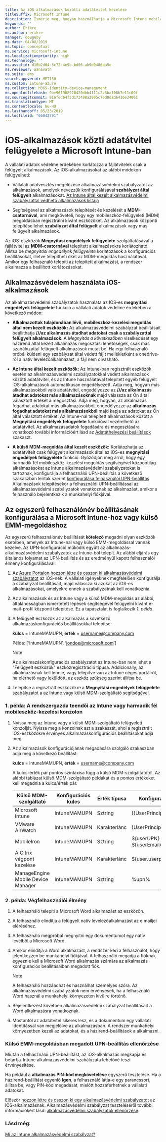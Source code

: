 ```yaml
---
title: Az iOS-alkalmazások közötti adatátvitel kezelése
titleSuffix: Microsoft Intune
description: Ismerje meg, hogyan használhatja a Microsoft Intune mobilalkalmazás-kezelési házirendjeit az alkalmazások közötti adatátvitel kezeléséhez.
keywords: ''
author: Erikre
ms.author: erikre
manager: dougeby
ms.date: 04/08/2019
ms.topic: conceptual
ms.service: microsoft-intune
ms.localizationpriority: high
ms.technology: ''
ms.assetid: d10b2d64-8c72-4e9b-bd06-ab9d9486ba5e
ms.reviewer: aanavath
ms.suite: ems
search.appverid: MET150
ms.custom: intune-azure
ms.collection: M365-identity-device-management
ms.openlocfilehash: 9be961908920420dbb4111c2c3ba108b7e11c09f
ms.sourcegitcommit: 916fed64f3d173498a2905c7ed8d2d6416e34061
ms.translationtype: MT
ms.contentlocale: hu-HU
ms.lasthandoff: 05/23/2019
ms.locfileid: "66042791"
---
```

# <a name="how-to-manage-data-transfer-between-ios-apps-in-microsoft-intune"></a>iOS-alkalmazások közti adatátvitel felügyelete a Microsoft Intune-ban

A vállalati adatok védelme érdekében korlátozza a fájlátvitelek csak a felügyelt alkalmazások. Az iOS-alkalmazásokat az alábbi módokon felügyelheti:

-   Vállalati adatvesztés megelőzése alkalmazásvédelmi szabályzatot az alkalmazások, amelyek nevezzük konfigurálásával **szabályzat által felügyelt** alkalmazásokat. [Az Intune által kezelt alkalmazásvédelmi szabályzattal védhető alkalmazások listája](https://www.microsoft.com/cloud-platform/microsoft-intune-apps)

-   Segítségével az alkalmazások telepítését és kezelését a **MDM-csatornával**, ami megköveteli, hogy egy mobileszköz-felügyeleti (MDM) megoldásban regisztrálni kívánt eszközöket. Az alkalmazások központi telepítése lehet **szabályzat által felügyelt** alkalmazások vagy más felügyelt alkalmazások.

Az iOS-eszközök **Megnyitási engedélyek felügyelete** szolgáltatásával a fájlátvitel az **MDM-csatornával** telepített alkalmazásokra korlátozható. Állítsa be *megnyitási engedélyek felügyelete* korlátozások a konfigurációs beállításokat, illetve telepítheti őket az MDM-megoldás használatával.  Amikor egy felhasználó telepíti az telepített alkalmazást, a rendszer alkalmazza a beállított korlátozásokat.

##  <a name="use-app-protection-with-ios-apps"></a>Alkalmazásvédelem használata iOS-alkalmazások
Az alkalmazásvédelmi szabályzatok használata az IOS-es **megnyitási engedélyek felügyelete** funkció a vállalati adatok védelme érdekében a következő módon:

-   **Alkalmazottak tulajdonában lévő, mobileszköz-kezelési megoldás által nem kezelt eszközök:** Az alkalmazásvédelmi szabályzat beállításait beállíthatja **///az alkalmazás átadhat adatokat csak a szabályzattal felügyelt alkalmazások**. A *Megnyitás a következőben* viselkedését egy házirend által kezelt alkalmazás megosztási lehetőségek, csak más szabályzattal felügyelt alkalmazások mutat be. Ha egy felhasználó próbál küldeni egy szabályzat által védett fájlt mellékletként a onedrive-ról a natív levelezőalkalmazást, a fájl nem olvasható.

-   **Az Intune által kezelt eszközök:** Az Intune-ban regisztrált eszközök esetén az alkalmazásvédelmi szabályzatokkal védett alkalmazások közötti adatátvitel, és az Intune használatával telepített egyéb felügyelt iOS-alkalmazások automatikusan engedélyezett. Adja meg, hogyan más alkalmazásokból való adatátvitel, engedélyezze az **///az alkalmazás átadhat adatokat más alkalmazásoknak** majd válassza az Ön által választott értékét a megosztási. Adja meg, hogyan, az alkalmazás fogadhat adatokat más alkalmazásokból, engedélyezze az **alkalmazás fogadhat adatokat más alkalmazásokból** majd kapja az adatokat az Ön által választott értékét. Az Intune-nal telepített alkalmazások között a **Megnyitási engedélyek felügyelete** funkcióval vezérelhető az adatátvitel. Az alkalmazásadatok fogadására és megosztására vonatkozó további információért lásd az [Adatáthelyezési beállítások](app-protection-policy-settings-ios.md#data-protection) szakaszt.   

-   **A külső MDM-megoldás által kezelt eszközök:** Korlátozhatja az adatátvitelt csak felügyelt alkalmazások által az iOS-es **megnyitási engedélyek felügyelete** funkció.
Győződjön meg arról, hogy egy harmadik fél mobileszköz-kezelési megoldás segítségével központilag alkalmazásokat az Intune alkalmazásvédelmi szabályzatokat is tartoznak, konfigurálja a felhasználói UPN-beállítás a következő szakaszban leírtak szerint [konfigurálása felhasználói UPN-beállítás](#configure-user-upn-setting-for-microsoft-intune-or-third-party-emm). Alkalmazások telepítésekor a felhasználói UPN-beállítással az alkalmazásvédelmi szabályzatok vonatkoznak az alkalmazást, amikor a felhasználó bejelentkezik a munkahelyi fiókjával.

## <a name="configure-user-upn-setting-for-microsoft-intune-or-third-party-emm"></a>Az egyszerű felhasználónév beállításának konfigurálása a Microsoft Intune-hoz vagy külső EMM-megoldáshoz
Az egyszerű felhasználónév beállítását **kötelező** megadni olyan eszközök esetében, amelyek az Intune-nal vagy külső EMM-megoldással vannak kezelve. Az UPN-konfiguráció működik együtt az alkalmazás-alkalmazásvédelmi szabályzatok az Intune-ból telepít. Az alábbi eljárás egy általános folyamat az UPN-beállítás és az eredményül kapott felhasználói élmény konfigurálásával:

1.  Az [Azure Portalon](https://portal.azure.com) [hozzon létre és osszon ki alkalmazásvédelmi szabályzatot](app-protection-policies.md) az iOS-nek. A vállalati igényeknek megfelelően konfigurálja a szabályzat beállításait, majd válassza ki azokat az iOS-es alkalmazásokat, amelyekre ennek a szabályzatnak kell vonatkoznia.

2.  Az alkalmazások és az Intune vagy a külső MDM-megoldás az alábbi, általánosságban ismertetett lépések segítségével felügyelni kívánt e-mail-profil központi telepítése. Ez a tapasztalat is foglalkozik *1. példa*.

3.  A felügyelt eszközök az alkalmazás a következő alkalmazáskonfigurációs beállításokkal telepítse:

      **kulcs** = IntuneMAMUPN, **érték** = <username@company.com>

      Példa: [‘IntuneMAMUPN’, ‘jondoe@microsoft.com’]
      
       > [!NOTE]
       > Az alkalmazáskonfigurációs szabályzatot az Intune-ban nem lehet a "Felügyelt eszközök" eszközregisztráció típusa.
       > Addicionally, az alkalmazásnak kell lennie, vagy telepítve van az Intune céges portálról, ha elérhető vagy leküldött, az eszköz szükség szerint állítsa be. 

4.  Telepítse a regisztrált eszközökre a **Megnyitási engedélyek felügyelete** szabályzatot a az Intune vagy külső MDM-szolgáltató segítségével.


### <a name="example-1-admin-experience-in-intune-or-third-party-mdm-console"></a>1. példa: A rendszergazda teendői az Intune vagy harmadik fél mobileszköz-kezelési konzolon

1. Nyissa meg az Intune vagy a külső MDM-szolgáltató felügyeleti konzolját. Nyissa meg a konzolnak azt a szakaszát, ahol a regisztrált iOS-eszközökre érvényes alkalmazáskonfigurációs beállításokat adja meg.

2. Az alkalmazások konfigurációjának megadására szolgáló szakaszban adja meg a következő beállítást:

   **kulcs** = IntuneMAMUPN, **érték** = <username@company.com>

   A kulcs-érték pár pontos szintaxisa függ a külső MDM-szolgáltatótól. Az alábbi táblázat külső MDM-szolgáltató példákat és a pontos értékeket kell megadnia a kulcs/érték pár.

   |Külső MDM-szolgáltató| Konfigurációs kulcs | Érték típusa | Konfigurációs érték|
   | ------- | ---- | ---- | ---- |
   |Microsoft Intune| IntuneMAMUPN | Sztring | {{UserPrincipalName}}|
   |VMware AirWatch| IntuneMAMUPN | Karakterlánc | {UserPrincipalName}|
   |MobileIron | IntuneMAMUPN | Sztring | ${userUPN} **vagy** ${userEmailAddress} |
   |A Citrix végpont kezelése | IntuneMAMUPN | Karakterlánc | ${user.userprincipalname} |
   |ManageEngine Mobile Device Manager | IntuneMAMUPN | Sztring | %upn% |


### <a name="example-2-end-user-experience"></a>2. példa: Végfelhasználói élmény

1.  A felhasználó telepíti a Microsoft Word alkalmazást az eszközön.

2.  A felhasználó elindítja a felügyelt natív levelezőalkalmazást az e mailjei eléréséhez.

3.  A felhasználó megpróbál megnyitni egy dokumentumot egy natív levélből a Microsoft Word.

4.  Amikor elindítja a Word alkalmazást, a rendszer kéri a felhasználót, hogy jelentkezzen be munkahelyi fiókjával. A felhasználó megadja a fióknak egyeznie kell a Microsoft Word alkalmazás számára az alkalmazás konfigurációs beállításaiban megadott fiók.

    > [!NOTE]
    > A felhasználó hozzáadhat és használhat személyes szóra. Az alkalmazásvédelmi szabályzatok nem érvényesek, ha a felhasználó Word használ a munkahelyi környezeten kívülre történő. 

5.  Bejelentkezést követően alkalmazásvédelmi szabályzat beállításait a Word alkalmazásra vonatkoznak.

6.  Mostantól az adatátvitel sikeres lesz, és a dokumentum egy vállalati identitással van megjelölve az alkalmazásban.  A rendszer munkahelyi környezetben kezeli az adatokat, és a házirend-beállítások a alkalmazni. 

### <a name="validate-user-upn-setting-for-third-party-emm"></a>Külső EMM-megoldásban megadott UPN-beállítás ellenőrzése

Miután a felhasználói UPN-beállítást, az iOS-alkalmazás megkapja és betartja-Intune alkalmazásvédelmi szabályzata lehetővé teszi érvényesítése.

Ha például a **alkalmazás PIN-kód megkövetelése** egyszerű tesztelése. Ha a házirend-beállítást egyenlő **Igen**, a felhasználó látja-e egy parancssort, állítsa be, vagy PIN-kód megadását, mielőtt hozzáférhetnek a vállalati adatokat.

Először [hozzon létre és osszon ki egy alkalmazásvédelmi szabályzatot](app-protection-policies.md) az iOS-alkalmazásnak. Alkalmazásvédelmi szabályzat teszteléséről további információkért lásd: [alkalmazásvédelmi szabályzatok ellenőrzése](app-protection-policies-validate.md).


### <a name="see-also"></a>Lásd még:
[Mi az Intune alkalmazásvédelmi szabályzat?](app-protection-policy.md)
